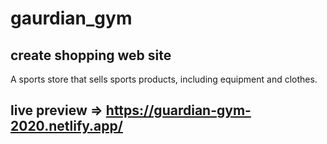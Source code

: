 # gaurdian_gym
## create shopping web site
 A sports store that sells sports products, including equipment and clothes.
## live preview => https://guardian-gym-2020.netlify.app/
